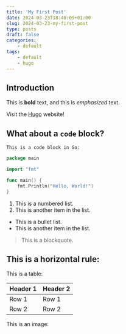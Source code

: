 ```yaml
---
title: 'My First Post'
date: 2024-03-23T18:40:09+01:00
slug: 2024-03-23-my-first-post
type: posts
draft: false
categories:
    - default
tags:
    - default
    - hugo
---
```


## Introduction

This is **bold** text, and this is _emphasized_ text.

Visit the [Hugo](https://gohugo.io) website!

## What about a `code` block?

`This is a code block in Go:`

```go
package main

import "fmt"

func main() {
    fmt.Println("Hello, World!")
}
```

1. This is a numbered list.
1. This is another item in the list.

-   This is a bullet list.
-   This is another item in the list.

> This is a blockquote.

## This is a horizontal rule:

This is a table:

| Header 1 | Header 2 |
| -------- | -------- |
| Row 1    | Row 1    |
| Row 2    | Row 2    |

This is an image:
